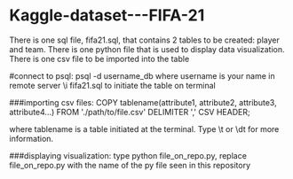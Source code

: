 # Kaggle-dataset---FIFA-21
There is one sql file, fifa21.sql, that contains 2 tables to be created: player and team. There is one python file that is used to display data visualization. There is one csv file to be imported into the table

#connect to psql:
psql -d username_db where username is your name in remote server
\i fifa21.sql to initiate the table on terminal

###importing csv files:
COPY tablename(attribute1, attribute2, attribute3, attribute4...)
FROM './path/to/file.csv'
DELIMITER ','
CSV HEADER;

where tablename is a table initiated at the terminal. Type \t or \dt for more information. 

###displaying visualization:
type python file_on_repo.py, replace file_on_repo.py with the name of the py file seen in this repository
